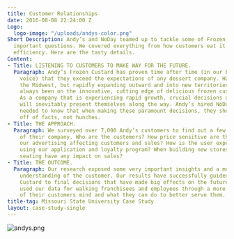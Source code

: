 ```yaml
---
title: Customer Relationships
date: 2016-08-08 22:24:00 Z
Logo:
  logo-image: "/uploads/andys-color.png"
Short Description: Andy’s and NoDay teamed up to tackle some of Frozen Custard’s most
  important questions. We covered everything from how customers eat it to advertising
  efficiency. Here are the tasty details.
Content:
- Title: LISTENING TO CUSTOMERS TO MAKE WAY FOR THE FUTURE.
  Paragraph: Andy’s Frozen Custard has proven time after time (in our best Cyndi Lauper
    voice) that they exceed the expectations of any dessert company. Hailing from
    the Midwest, but rapidly expanding outward and into new territories, Andy’s has
    always been on the innovative, cutting edge of delicious frozen custard treats.
    As a company that is experiencing rapid growth, crucial decisions and problems
    will inevitably present themselves along the way. Andy’s hired NoDay because they
    needed to know that when making these paramount decisions, they should operate
    off of facts, not hunches.
- Title: THE APPROACH.
  Paragraph: We surveyed over 7,000 Andy’s customers to find out a few key aspects
    of their company. Who are the customers? How price sensitive are they? How is
    our advertising affecting customers and sales? How is the user experience when
    using our application and loyalty program? When building new stores does outdoor
    seating have any impact on sales?
- Title: THE OUTCOME.
  Paragraph: Our research exposed some very important insights and a more in-depth
    understanding of the customer. Our results have successfully guided Andy’s Frozen
    Custard to final decisions that have made big effects on the future. They have
    used our data for walking franchisees and employees through a more clear understanding
    of their customers mind and what they can do to better serve them.
title-tag: Missouri State University Case Study
layout: case-study-single
---
```


![andys.png](/uploads/andys.png)